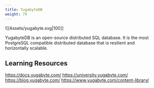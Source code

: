 ```yaml
---
title: YugabyteDB
weight: 79
---
```


![[Assets/yugabyte.svg|100]]

YugabyteDB is an open-source distributed SQL database. It is the most PostgreSQL compatible distributed database that is resilient and horizontally scalable.

## Learning Resources

https://docs.yugabyte.com/
https://university.yugabyte.com/
https://blog.yugabyte.com/
https://www.yugabyte.com/content-library/


